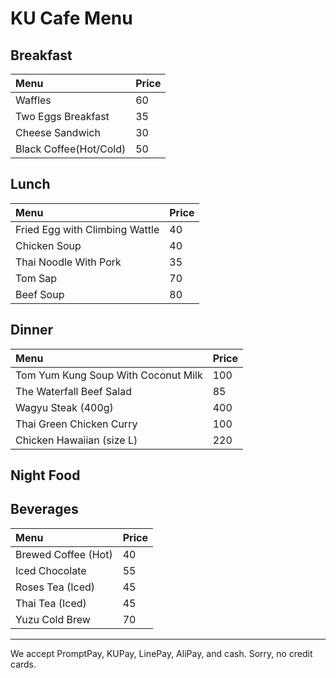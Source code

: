 # KU Cafe Menu


## Breakfast

| Menu               | Price |
|:-------------------|-------|
| Waffles            | 60    |
| Two Eggs Breakfast | 35    |
| Cheese Sandwich    | 30    |
| Black Coffee(Hot/Cold)     | 50    |

## Lunch 
| Menu                     | Price    |
|:-------------------------|----------|
| Fried Egg with Climbing Wattle  | 40       |
| Chicken Soup             | 40       |
| Thai Noodle With Pork    | 35       |
| Tom Sap                  | 70       |
| Beef Soup                | 80       |

## Dinner

| Menu                                | Price    |
|:------------------------------------|----------|
| Tom Yum Kung Soup With Coconut Milk |    100   |
| The Waterfall Beef Salad            |    85    |
| Wagyu Steak  (400g)                 |    400   |
| Thai Green Chicken Curry            |    100   |
| Chicken Hawaiian (size L)           |    220   |


## Night Food


## Beverages
| Menu                | Price |
|:--------------------|-------|
| Brewed Coffee (Hot) | 40    |
| Iced Chocolate      | 55    |
| Roses Tea (Iced)    | 45    |
| Thai Tea  (Iced)    | 45    |
| Yuzu Cold Brew      | 70    |


---

We accept PromptPay, KUPay, LinePay, AliPay, and cash. Sorry, no credit cards.
